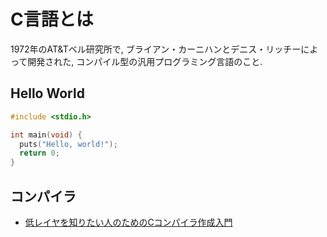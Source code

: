 # C言語とは
1972年のAT&Tベル研究所で, ブライアン・カーニハンとデニス・リッチーによって開発された, コンパイル型の汎用プログラミング言語のこと.

## Hello World
```c
#include <stdio.h>

int main(void) {
  puts("Hello, world!");
  return 0;
}
```

## コンパイラ
- [低レイヤを知りたい人のためのCコンパイラ作成入門](https://www.sigbus.info/compilerbook/)

